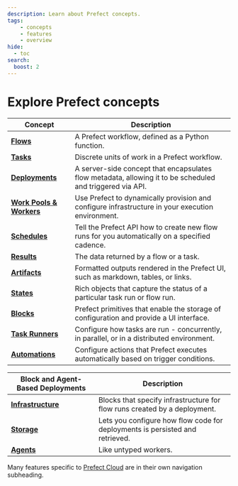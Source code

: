 ```yaml
---
description: Learn about Prefect concepts.
tags:
    - concepts
    - features
    - overview
hide:
  - toc
search:
  boost: 2
---
```


# Explore Prefect concepts

| Concept                                            | Description                                                                                                                 |
| -------------------------------------------------- | --------------------------------------------------------------------------------------------------------------------------- |
| __[Flows](/concepts/flows)__                       | A Prefect workflow, defined as a Python function.             |
| __[Tasks](/concepts/tasks)__                       | Discrete units of work in a Prefect workflow.                |
| __[Deployments](/concepts/deployments)__           | A server-side concept that encapsulates flow metadata, allowing it to be scheduled and triggered via API. |
| __[Work Pools & Workers](/concepts/work-pools)__   | Use Prefect to dynamically provision and configure infrastructure in your execution environment.    |
| __[Schedules](/concepts/schedules)__               | Tell the Prefect API how to create new flow runs for you automatically on a specified cadence.     |
| __[Results](/concepts/results)__                   | The data returned by a flow or a task.                                 |
| __[Artifacts](/concepts/artifacts)__               | Formatted outputs rendered in the Prefect UI, such as markdown, tables, or links.  
| __[States](/concepts/states)__                     | Rich objects that capture the status of a particular task run or flow run.                                                                            |
| __[Blocks](/concepts/blocks)__                     | Prefect primitives that enable the storage of configuration and provide a UI interface.          |
| __[Task Runners](/concepts/task-runners)__         | Configure how tasks are run - concurrently, in parallel, or in a distributed environment. |
| __[Automations](/concepts/automations)__           | Configure actions that Prefect executes automatically based on trigger conditions.         |

|  Block and Agent-Based Deployments                 | Description   |
| -------------------------------------------------- | --------------------------------------------------------------------------------------------------------------------------- |
| __[Infrastructure](/concepts/infrastructure)__           | Blocks that specify infrastructure for flow runs created by a deployment.   |
| __[Storage](/concepts/storage)__                         | Lets you configure how flow code for deployments is persisted and retrieved.     |
| __[Agents](/concepts/agents)__                           | Like untyped workers. |

Many features specific to [Prefect Cloud](/cloud/) are in their own navigation subheading.
